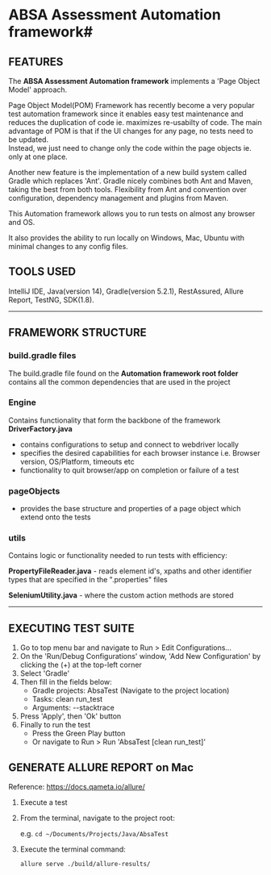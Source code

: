 # ABSA Assessment Automation framework#

## FEATURES ##

The **ABSA Assessment Automation framework** implements a 'Page Object Model' approach.

Page Object Model(POM) Framework has recently become a very popular test automation framework since it enables easy test maintenance 
and reduces the duplication of code ie. maximizes re-usabilty of code.
The main advantage of POM is that if the UI changes for any page, no tests need to be updated.  
Instead, we just need to change only the code within the page objects ie. only at one place.

Another new feature is the implementation of a new build system called Gradle which replaces 'Ant'.
Gradle nicely combines both Ant and Maven, taking the best from both tools. 
Flexibility from Ant and convention over configuration, dependency management and plugins from Maven.

This Automation framework allows you to run tests on almost any browser and OS. 

It also provides the ability to run locally on Windows, Mac, Ubuntu with minimal changes to any config files.

## TOOLS USED ##

IntelliJ IDE, Java(version 14), Gradle(version 5.2.1), RestAssured, Allure Report, TestNG, SDK(1.8).

---

## FRAMEWORK STRUCTURE ##

### build.gradle files ###
The build.gradle file found on the **Automation framework root folder** contains all the common dependencies that are used in the project

### Engine ###
Contains functionality that form the backbone of the framework
**DriverFactory.java**
- contains configurations to setup and connect to webdriver locally
- specifies the desired capabilities for each browser instance i.e. Browser version, OS/Platform, timeouts etc
- functionality to quit browser/app on completion or failure of a test

### pageObjects ###
- provides the base structure and properties of a page object which extend onto the tests

### utils ###
Contains logic or functionality needed to run tests with efficiency:

**PropertyFileReader.java** - reads element id's, xpaths and other identifier types that are specified in the ".properties" files

**SeleniumUtility.java** - where the custom action methods are stored

---

## EXECUTING TEST SUITE ##
1. Go to top menu bar and navigate to Run > Edit Configurations...
2. On the 'Run/Debug Configurations' window, 'Add New Configuration' by clicking the (+) at the top-left corner
3. Select 'Gradle'
4. Then fill in the fields below:
	* Gradle projects: AbsaTest (Navigate to the project location)
	* Tasks: clean run_test
	* Arguments: --stacktrace
5. Press 'Apply', then 'Ok' button
6. Finally to run the test
	* Press the Green Play button
	* Or navigate to Run > Run 'AbsaTest [clean run_test]'
	
## GENERATE ALLURE REPORT on Mac ##
Reference: https://docs.qameta.io/allure/

1. Execute a test

2. From the terminal, navigate to the project root:

	e.g. ```cd ~/Documents/Projects/Java/AbsaTest```
	
3. Execute the terminal command: 

	```allure serve ./build/allure-results/```
